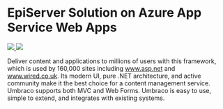# EpiServer Solution on Azure App Service Web Apps

<a href="https://portal.azure.com/#create/Microsoft.Template/uri/https%3A%2F%2Fraw.githubusercontent.com%2FAzure%2Fazure-quickstart-templates%2Fmaster%2Fumbraco-cms-webapp-redis-cache%2Fazuredeploy.json" target="_blank">
  <img src="http://azuredeploy.net/deploybutton.png"/>
</a>
<a href="http://armviz.io/#/?load=https%3A%2F%2Fraw.githubusercontent.com%2FAzure%2Fazure-quickstart-templates%2Fmaster%2Fumbraco-cms-webapp-redis-cache%2Fazuredeploy.json" target="_blank">
  <img src="http://armviz.io/visualizebutton.png"/>
</a>

Deliver content and applications to millions of users with this framework, which is used by 160,000 sites including www.asp.net and www.wired.co.uk. Its modern UI, pure .NET architecture, and active community make it the best choice for a content management service. Umbraco supports both MVC and Web Forms. Umbraco is easy to use, simple to extend, and integrates with existing systems.